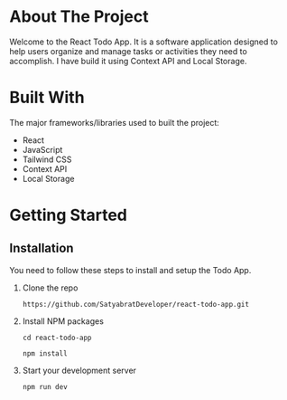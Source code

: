 # About The Project

Welcome to the React Todo App. It is a software application designed to help users organize and manage tasks or activities they need to accomplish. I have build it using Context API and Local Storage.

# Built With

The major frameworks/libraries used to built the project:

-   React
-   JavaScript
-   Tailwind CSS
-   Context API
-   Local Storage

# Getting Started

## Installation

You need to follow these steps to install and setup the Todo App.

1. Clone the repo

    ```
    https://github.com/SatyabratDeveloper/react-todo-app.git
    ```

2. Install NPM packages

    ```
    cd react-todo-app

    npm install
    ```

3. Start your development server
    ```
    npm run dev
    ```
